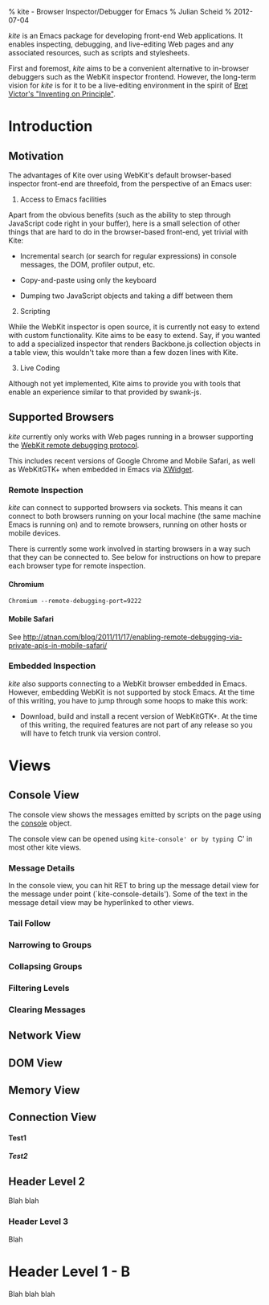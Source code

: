 % kite - Browser Inspector/Debugger for Emacs
% Julian Scheid
% 2012-07-04

_kite_ is an Emacs package for developing front-end Web applications.
It enables inspecting, debugging, and live-editing Web pages and any
associated resources, such as scripts and stylesheets.

First and foremost, _kite_ aims to be a convenient alternative to
in-browser debuggers such as the WebKit inspector frontend.  However,
the long-term vision for _kite_ is for it to be a live-editing
environment in the spirit of [Bret Victor's "Inventing on
Principle"](https://vimeo.com/36579366).

# Introduction

## Motivation

The advantages of Kite over using WebKit's default browser-based
inspector front-end are threefold, from the perspective of an Emacs
user:

1. Access to Emacs facilities

Apart from the obvious benefits (such as the ability to step through
JavaScript code right in your buffer), here is a small selection of
other things that are hard to do in the browser-based front-end, yet
trivial with Kite:

* Incremental search (or search for regular expressions) in console
  messages, the DOM, profiler output, etc.

* Copy-and-paste using only the keyboard

* Dumping two JavaScript objects and taking a diff between them

2. Scripting

While the WebKit inspector is open source, it is currently not easy to
extend with custom functionality.  Kite aims to be easy to extend.
Say, if you wanted to add a specialized inspector that renders
Backbone.js collection objects in a table view, this wouldn't take
more than a few dozen lines with Kite.

3. Live Coding

Although not yet implemented, Kite aims to provide you with tools that
enable an experience similar to that provided by swank-js.

## Supported Browsers

_kite_ currently only works with Web pages running in a browser supporting the
[WebKit remote debugging protocol](http://www.webkit.org/blog/1620/webkit-remote-debugging/).

This includes recent versions of Google Chrome and Mobile Safari, as
well as WebKitGTK+ when embedded in Emacs via
[XWidget](http://emacswiki.org/emacs/EmacsXWidgets).

### Remote Inspection

_kite_ can connect to supported browsers via sockets.  This means it
can connect to both browsers running on your local machine (the same
machine Emacs is running on) and to remote browsers, running on other
hosts or mobile devices.

There is currently some work involved in starting browsers in a way
such that they can be connected to.  See below for instructions on how
to prepare each browser type for remote inspection.

#### Chromium

    Chromium --remote-debugging-port=9222

#### Mobile Safari

See http://atnan.com/blog/2011/11/17/enabling-remote-debugging-via-private-apis-in-mobile-safari/

### Embedded Inspection

_kite_ also supports connecting to a WebKit browser embedded in Emacs.
However, embedding WebKit is not supported by stock Emacs.  At the
time of this writing, you have to jump through some hoops to make this
work:

* Download, build and install a recent version of WebKitGTK+.  At the
  time of this writing, the required features are not part of any
  release so you will have to fetch trunk via version control.


# Views

## Console View

The console view shows the messages emitted by scripts on the page
using the [console](https://developer.mozilla.org/en/DOM/console)
object.

The console view can be opened using `kite-console' or by typing `C'
in most other kite views.

### Message Details

In the console view, you can hit RET to bring up the message detail
view for the message under point (`kite-console-details').  Some of
the text in the message detail view may be hyperlinked to other views.

### Tail Follow

### Narrowing to Groups

### Collapsing Groups

### Filtering Levels

### Clearing Messages

## Network View
## DOM View
## Memory View
## Connection View


#### Test1

##### Test2

## Header Level 2

Blah blah

### Header Level 3

Blah

# Header Level 1 - B

Blah blah blah
